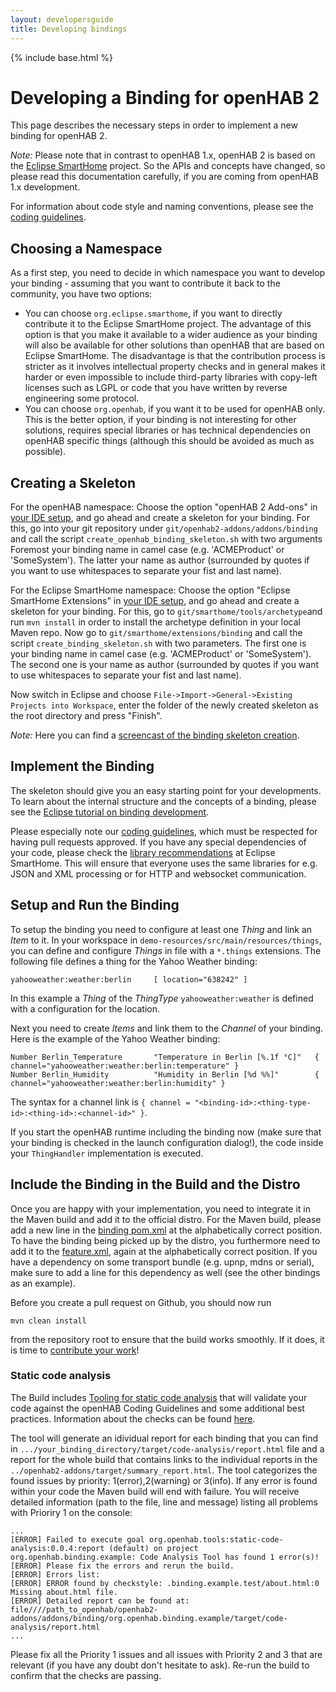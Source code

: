 ```yaml
---
layout: developersguide
title: Developing bindings
---
```


{% include base.html %}

# Developing a Binding for openHAB 2

This page describes the necessary steps in order to implement a new binding for openHAB 2.

_Note:_ Please note that in contrast to openHAB 1.x, openHAB 2 is based on the [Eclipse SmartHome](http://eclipse.org/smarthome/) project. So the APIs and concepts have changed, so please read this documentation carefully, if you are coming from openHAB 1.x development.

For information about code style and naming conventions, please see the [coding guidelines](guidelines).

## Choosing a Namespace

As a first step, you need to decide in which namespace you want to develop your binding - assuming that you want to contribute it back to the community, you have two options:

* You can choose `org.eclipse.smarthome`, if you want to directly contribute it to the Eclipse SmartHome project. The advantage of this option is that you make it available to a wider audience as your binding will also be available for other solutions than openHAB that are based on Eclipse SmartHome. The disadvantage is that the contribution process is stricter as it involves intellectual property checks and in general makes it harder or even impossible to include third-party libraries with copy-left licenses such as LGPL or code that you have written by reverse engineering some protocol.
* You can choose `org.openhab`, if you want it to be used for openHAB only. This is the better option, if your binding is not interesting for other solutions, requires special libraries or has technical dependencies on openHAB specific things (although this should be avoided as much as possible).

## Creating a Skeleton

For the openHAB namespace: Choose the option "openHAB 2 Add-ons" in [your IDE setup](ide.html), and go ahead and create a skeleton for your binding.
For this, go into your git repository under `git/openhab2-addons/addons/binding` and call the script `create_openhab_binding_skeleton.sh` with two arguments
Foremost your binding name in camel case (e.g. 'ACMEProduct' or 'SomeSystem').
The latter your name as author (surrounded by quotes if you want to use whitespaces to separate your fist and last name).

For the Eclipse SmartHome namespace: Choose the option "Eclipse SmartHome Extensions" in [your IDE setup](ide.html), and go ahead and create a skeleton for your binding.
For this, go to `git/smarthome/tools/archetype`and run `mvn install` in order to install the archetype definition in your local Maven repo.
Now go to `git/smarthome/extensions/binding` and call the script `create_binding_skeleton.sh` with two parameters.
The first one is your binding name in camel case (e.g. 'ACMEProduct' or 'SomeSystem').
The second one is your name as author (surrounded by quotes if you want to use whitespaces to separate your fist and last name).

Now switch in Eclipse and choose `File->Import->General->Existing Projects into Workspace`, enter the folder of the newly created skeleton as the root directory and press "Finish".

_Note:_ Here you can find a [screencast of the binding skeleton creation](http://youtu.be/30nhm0yIcvA).

## Implement the Binding

The skeleton should give you an easy starting point for your developments.
To learn about the internal structure and the concepts of a binding, please see the [Eclipse tutorial on binding development](https://www.eclipse.org/smarthome/documentation/development/bindings/how-to.html).

Please especially note our [coding guidelines](guidelines), which must be respected for having pull requests approved.
If you have any special dependencies of your code, please check the [library recommendations](https://www.eclipse.org/smarthome/documentation/development/bindings/dependencies.html) at Eclipse SmartHome.
This will ensure that everyone uses the same libraries for e.g. JSON and XML processing or for HTTP and websocket communication.

## Setup and Run the Binding

To setup the binding you need to configure at least one *Thing* and link an *Item* to it. In your workspace in `demo-resources/src/main/resources/things`, you can define and configure *Things* in file with a `*.things` extensions. The following file defines a thing for the Yahoo Weather binding:

```
yahooweather:weather:berlin     [ location="638242" ]
```

In this example a *Thing* of the *ThingType* `yahooweather:weather` is defined with a configuration for the location.

Next you need to create *Items* and link them to the *Channel* of your binding. Here is the example of the Yahoo Weather binding:

```
Number Berlin_Temperature       "Temperature in Berlin [%.1f °C]"   { channel="yahooweather:weather:berlin:temperature" }
Number Berlin_Humidity          "Humidity in Berlin [%d %%]"        { channel="yahooweather:weather:berlin:humidity" }
```

The syntax for a channel link is `{ channel = "<binding-id>:<thing-type-id>:<thing-id>:<channel-id>" }`.

If you start the openHAB runtime including the binding now (make sure that your binding is checked in the launch configuration dialog!), the code inside your `ThingHandler` implementation is executed.

## Include the Binding in the Build and the Distro

Once you are happy with your implementation, you need to integrate it in the Maven build and add it to the official distro.
For the Maven build, please add a new line in the [binding pom.xml](https://github.com/openhab/openhab2-addons/blob/master/addons/binding/pom.xml) at the alphabetically correct position.
To have the binding being picked up by the distro, you furthermore need to add it to the [feature.xml](https://github.com/openhab/openhab2-addons/blob/master/features/openhab-addons/src/main/feature/feature.xml), again at the alphabetically correct position. If you have a dependency on some transport bundle (e.g. upnp, mdns or serial), make sure to add a line for this dependency as well (see the other bindings as an example).

Before you create a pull request on Github, you should  now run

```
mvn clean install
```

from the repository root to ensure that the build works smoothly. If it does, it is time to [contribute your work](../contributing/contributing)!

### Static code analysis

The Build includes [Tooling for static code analysis](https://github.com/openhab/static-code-analysis) that will validate your code against the openHAB Coding Guidelines and some additional best practices. Information about the checks can be found [here](https://github.com/openhab/static-code-analysis#esh-guidelines-covered).

The tool will generate an idividual report for each binding that you can find in `.../your_binding_directory/target/code-analysis/report.html` file and a report for the whole build that contains links to the individual reports in the `../openhab2-addons/target/summary_report.html`. The tool categorizes the found issues by priority: 1(error),2(warning) or 3(info). If any error is found within your code the Maven build will end with failure. You will receive detailed information (path to the file, line and message) listing all problems with Prioriry 1 on the console:

```
...
[ERROR] Failed to execute goal org.openhab.tools:static-code-analysis:0.0.4:report (default) on project org.openhab.binding.example: Code Analysis Tool has found 1 error(s)!
[ERROR] Please fix the errors and rerun the build.
[ERROR] Errors list:
[ERROR] ERROR found by checkstyle: .binding.example.test/about.html:0 Missing about.html file.
[ERROR] Detailed report can be found at: file////path_to_openhab/openhab2-addons/addons/binding/org.openhab.binding.example/target/code-analysis/report.html
...
```

Please fix all the Priority 1 issues and all issues with Priority 2 and 3 that are relevant (if you have any doubt don't hesitate to ask). Re-run the build to confirm that the checks are passing.
